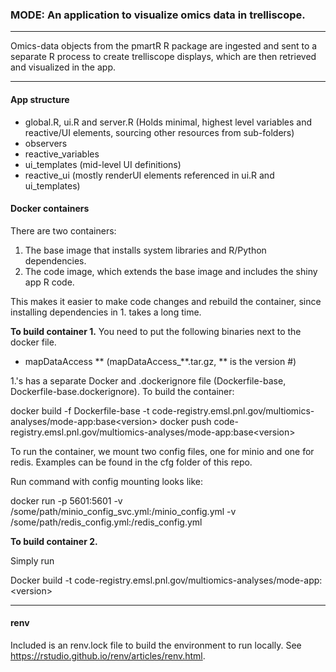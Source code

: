### MODE:  An application to visualize omics data in trelliscope.
****

Omics-data objects from the pmartR R package are ingested and sent to a separate R process to create trelliscope displays, which are then retrieved and visualized in the app.

****

#### App structure

- global.R, ui.R and server.R (Holds minimal, highest level variables and reactive/UI elements, sourcing other resources from sub-folders)
- observers
- reactive_variables
- ui_templates (mid-level UI definitions)
- reactive_ui (mostly renderUI elements referenced in ui.R and ui_templates)

#### Docker containers

There are two containers:
1. The base image that installs system libraries and R/Python dependencies. 
2. The code image, which extends the base image and includes the shiny app R code.

This makes it easier to make code changes and rebuild the container, since installing dependencies in 1. takes a long time.

**To build container 1.**  You need to put the following binaries next to the docker file.
- mapDataAccess ** (mapDataAccess_**.tar.gz, ** is the version #)

1.'s has a separate Docker and .dockerignore file (Dockerfile-base, Dockerfile-base.dockerignore).  To build the container:

docker build -f Dockerfile-base -t code-registry.emsl.pnl.gov/multiomics-analyses/mode-app:base\<version\>
docker push code-registry.emsl.pnl.gov/multiomics-analyses/mode-app:base\<version\>

To run the container, we mount two config files, one for minio and one for redis.  Examples can be found in the cfg folder of this repo.

Run command with config mounting looks like:

docker run -p 5601:5601 -v /some/path/minio_config_svc.yml:/minio_config.yml -v /some/path/redis_config.yml:/redis_config.yml

**To build container 2.**

Simply run

Docker build -t code-registry.emsl.pnl.gov/multiomics-analyses/mode-app:\<version\>

****

#### renv

Included is an renv.lock file to build the environment to run locally.  See https://rstudio.github.io/renv/articles/renv.html.